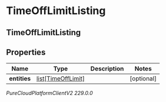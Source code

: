 # TimeOffLimitListing

## TimeOffLimitListing

## Properties

|Name | Type | Description | Notes|
|------------ | ------------- | ------------- | -------------|
| **entities** | [list[TimeOffLimit]](TimeOffLimit) |  | [optional] |



_PureCloudPlatformClientV2 229.0.0_
